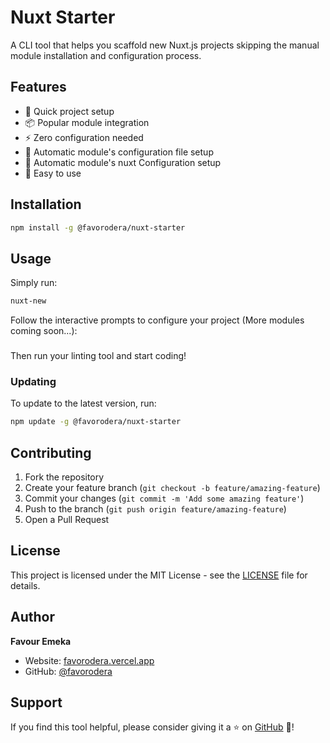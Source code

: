 # Nuxt Starter

A CLI tool that helps you scaffold new Nuxt.js projects skipping the manual module installation and configuration process.

## Features

- 🚀 Quick project setup
- 📦 Popular module integration
- ⚡ Zero configuration needed
- 🔧 Automatic module's configuration file setup
- 🔧 Automatic module's nuxt Configuration setup
- 🎉 Easy to use

## Installation

```bash
npm install -g @favorodera/nuxt-starter
```

## Usage

Simply run:

```bash
nuxt-new
```

Follow the interactive prompts to configure your project (More modules coming soon...):

###

Then run your linting tool and start coding!

### Updating

To update to the latest version, run:

```bash
npm update -g @favorodera/nuxt-starter
```

## Contributing

1. Fork the repository
2. Create your feature branch (`git checkout -b feature/amazing-feature`)
3. Commit your changes (`git commit -m 'Add some amazing feature'`)
4. Push to the branch (`git push origin feature/amazing-feature`)
5. Open a Pull Request

## License

This project is licensed under the MIT License - see the [LICENSE](LICENSE) file for details.

## Author

**Favour Emeka**
- Website: [favorodera.vercel.app](https://favorodera.vercel.app/)
- GitHub: [@favorodera](https://github.com/favorodera)

## Support

If you find this tool helpful, please consider giving it a ⭐️ on [GitHub](https://github.com/favorodera/nuxtStarter) 🙏!
